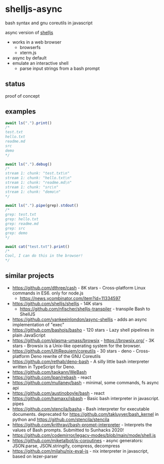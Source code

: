 # shelljs-async

bash syntax and gnu coreutils in javascript

async version of [shelljs](https://github.com/shelljs/shelljs)

- works in a web browser
  - browserfs
  - xterm.js
- async by default
- emulate an interactive shell
  - parse input strings from a bash prompt

## status

proof of concept

## examples

```js
await ls(".").print()
/*
test.txt
hello.txt
readme.md
src
demo
*/

await ls(".").debug()
/*
stream 1: chunk: "test.txt\n"
stream 1: chunk: "hello.txt\n"
stream 1: chunk: "readme.md\n"
stream 1: chunk: "src\n"
stream 1: chunk: "demo\n"
*/

await ls(".").pipe(grep).stdout()
/*
grep: test.txt
grep: hello.txt
grep: readme.md
grep: src
grep: demo
*/

await cat("test.txt").print()
/*
Cool, I can do this in the browser!
*/
```

## similar projects

- https://github.com/dthree/cash - 8K stars - Cross-platform Linux commands in ES6. only for node.js
  - https://news.ycombinator.com/item?id=11334597
- https://github.com/shelljs/shelljs - 14K stars
  - https://github.com/nfischer/shelljs-transpiler - transpile Bash to ShellJS
- https://github.com/yankeeinlondon/async-shelljs - adds an async implementation of "exec"
- https://github.com/bashojs/basho - 120 stars - Lazy shell pipelines in plain JavaScript
- https://github.com/plasma-umass/browsix - https://browsix.org/ - 3K stars - Browsix is a Unix-like operating system for the browser.
- https://github.com/UltiRequiem/coreutils - 30 stars - deno - Cross-platform Deno rewrite of the GNU Coreutils
- https://github.com/rethab/deno-bash - A silly little bash interpreter written in TypeScript for Deno.
- https://github.com/taokann/WeBash
- https://github.com/lpan/rebash - react
- https://github.com/mullaney/bash - minimal, some commands, fs async api
- https://github.com/austinoboyle/bash - react
- https://github.com/hamaxx/jsbash - Basic bash interpreter in javascript. pipes
- https://github.com/stencila/basha - Bash interpreter for executable documents. deprecated for https://github.com/takluyver/bash_kernel in python and https://github.com/stencila/stencila
- https://github.com/krithravi/bash-prompt-interpreter - Interprets the values of Bash prompts. Submitted to Sunhacks 2020!
- https://github.com/codemirror/legacy-modes/blob/main/mode/shell.js
- https://github.com/miketalbot/js-coroutines - async generators: JSON.parse, JSON.stringify, compress, decompress
- https://github.com/milahu/nix-eval-js - nix interpreter in javascript, based on lezer-parser
